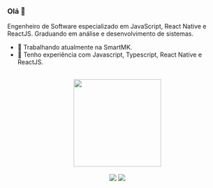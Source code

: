 ### Olá 👋

Engenheiro de Software especializado em JavaScript, React Native e ReactJS. Graduando em análise e desenvolvimento de sistemas.

- 🔭 Trabalhando atualmente na SmartMK.
- 🌱 Tenho experiência com Javascript, Typescript, React Native e ReactJS.

</br>

<div width="100%" align="center">
  <img height="200em" src="https://github-readme-stats.vercel.app/api/top-langs/?username=enzoodev&layout=compact&langs_count=7&theme=github_dark"/>
</div>

</br>

<div align="center"> 
    <a href="https://www.linkedin.com/in/enzo-developer/" target="_blank"><img src="https://img.shields.io/badge/-LinkedIn-%230077B5?style=for-the-badge&logo=linkedin&logoColor=white" target="_blank"></a> 
    <a href = "mailto:ninodm.dev@gmail.com"><img src="https://img.shields.io/badge/-Gmail-%23333?style=for-the-badge&logo=gmail&logoColor=white" target="_blank"></a>
</div>  
